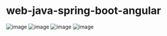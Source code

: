 # web-java-spring-boot-angular
![image](https://user-images.githubusercontent.com/112738218/216783832-948acc04-e0b5-4bfa-8ec4-513b64159e01.png)
![image](https://user-images.githubusercontent.com/112738218/216783852-1ec05465-3f50-4ad2-b9f7-6bf3182a47fb.png)
![image](https://user-images.githubusercontent.com/112738218/216783858-f1fa9fcf-9155-48f0-b49b-efa5cdf884d8.png)
![image](https://user-images.githubusercontent.com/112738218/216783879-05f8dd82-b74b-49a9-9f0f-8ace4726906f.png)
